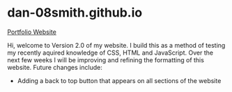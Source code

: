 # dan-08smith.github.io

<a href="https://dan-08smith.github.io/" target="_blank" rel="noreferrer noopener"><p>Portfolio Website</p></a>

Hi, welcome to Version 2.0 of my website. I build this as a method of testing my recently aquired knowledge of CSS, HTML and JavaScript. Over the next few weeks I will be improving and refining the formatting of this website. Future changes include:
<ul>
  <li>Adding a back to top button that appears on all sections of the website</li>
</ul>
